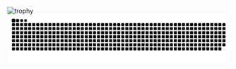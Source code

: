 
![trophy](https://github-profile-trophy.vercel.app/?username=eeric&title=Stars,Followers,Commits,Repositories,Issues,MultiLanguage&theme=discord&margin-w=20)
![image](https://github.com/eeric/Pedestrian-detection-paper-list/blob/main/Visualize/github-snake.svg)



